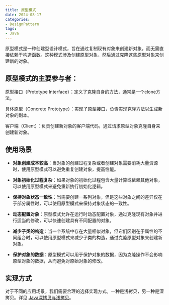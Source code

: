 ```yaml
---
title: 原型模式
date: 2024-08-17
categories:
- DesignPattern
tags:
- Java
---
```


原型模式是一种创建型设计模式，旨在通过复制现有对象来创建新对象，而无需直接依赖于构造函数。这种模式涉及创建原型对象，然后通过克隆这些原型对象来创建新的对象。

## 原型模式的主要参与者：

原型接口（Prototype Interface）：定义了克隆自身的方法，通常是一个clone方法。

具体原型（Concrete Prototype）：实现了原型接口，负责实现克隆方法以生成新对象的副本。

客户端（Client）：负责创建新对象的客户端代码，通过请求原型对象克隆自身来创建新对象。

## 使用场景

* **对象创建成本较高**：当对象的创建过程复杂或者创建对象需要消耗大量资源时，使用原型模式可以避免重复创建对象，提高性能。

* **对象初始化过程复杂**：如果对象的初始化过程包含大量计算或依赖其他对象，可以使用原型模式来避免重新执行初始化逻辑。

* **保持对象状态一致性**：当需要创建一系列对象，但是这些对象之间的差异仅在于部分属性时，可以使用原型模式来保持对象状态的一致性。

* **动态配置对象**：原型模式允许在运行时动态配置对象，通过克隆现有对象并进行适当的修改，可以快速创建具有不同配置的对象。

* **减少子类的构造**：当一个系统中存在大量相似对象，但它们区别在于属性的不同组合时，可以使用原型模式来减少子类的构造，通过克隆原型对象来创建新对象。

* **保护对象的数据**：原型模式可以用于保护对象的数据，因为克隆操作不会影响原型对象的数据，从而避免对原始对象的修改。

## 实现方式
对于不同的应用场景，我们需要合理的选择实现方式。一种是浅拷贝，另一种是深拷贝。详见
[Java深拷贝与浅拷贝](http://112.124.58.32/java/javacopy.html)。